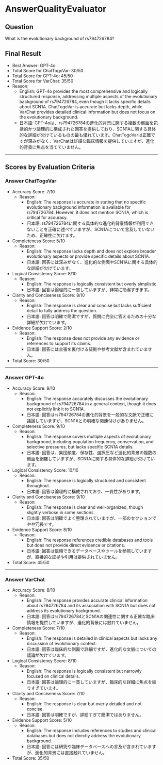 # AnswerQualityEvaluator

## Question

What is the evolutionary background of rs794726784?

## Final Result

- Best Answer: GPT-4o
- Total Score for ChatTogoVar: 30/50
- Total Score for GPT-4o: 45/50
- Total Score for VarChat: 35/50
- Reason:
  - English: GPT-4o provides the most comprehensive and logically structured response, addressing multiple aspects of the evolutionary background of rs794726784, even though it lacks specific details about SCN1A. ChatTogoVar is accurate but lacks depth, while VarChat provides detailed clinical information but does not focus on the evolutionary background.
  - 日本語: GPT-4oは、rs794726784の進化的背景に関する複数の側面を包括的かつ論理的に構成された回答を提供しており、SCN1Aに関する具体的な詳細が欠けているものの最も優れています。ChatTogoVarは正確ですが深みがなく、VarChatは詳細な臨床情報を提供していますが、進化的背景に焦点を当てていません。

---

## Scores by Evaluation Criteria

### Answer ChatTogoVar
- Accuracy Score: 7/10
  - Reason: 
    - English: The response is accurate in stating that no specific evolutionary background information is available for rs794726784. However, it does not mention SCN1A, which is critical for accuracy.
    - 日本語: rs794726784に関する具体的な進化的背景情報が利用できないことを正確に述べていますが、SCN1Aについて言及していないため、正確性に欠けます。
- Completeness Score: 5/10
  - Reason: 
    - English: The response lacks depth and does not explore broader evolutionary aspects or provide specific details about SCN1A.
    - 日本語: 回答には深みがなく、進化的な側面やSCN1Aに関する具体的な詳細が欠けています。
- Logical Consistency Score: 8/10
  - Reason: 
    - English: The response is logically consistent but overly simplistic.
    - 日本語: 回答は論理的に一貫していますが、非常に簡潔すぎます。
- Clarity and Conciseness Score: 8/10
  - Reason: 
    - English: The response is clear and concise but lacks sufficient detail to fully address the question.
    - 日本語: 回答は明確で簡潔ですが、質問に完全に答えるための十分な詳細が欠けています。
- Evidence Support Score: 2/10
  - Reason: 
    - English: The response does not provide any evidence or references to support its claims.
    - 日本語: 回答には主張を裏付ける証拠や参考文献が含まれていません。
- Total Score: 30/50

---

### Answer GPT-4o
- Accuracy Score: 9/10
  - Reason: 
    - English: The response accurately discusses the evolutionary background of rs794726784 in a general context, though it does not explicitly link it to SCN1A.
    - 日本語: 回答はrs794726784の進化的背景を一般的な文脈で正確に議論していますが、SCN1Aとの明確な関連付けがありません。
- Completeness Score: 9/10
  - Reason: 
    - English: The response covers multiple aspects of evolutionary background, including population frequency, conservation, and selective pressures, but lacks specific SCN1A details.
    - 日本語: 回答は、集団頻度、保存性、選択圧など進化的背景の複数の側面を網羅していますが、SCN1Aに関する具体的な詳細が欠けています。
- Logical Consistency Score: 10/10
  - Reason: 
    - English: The response is logically structured and consistent throughout.
    - 日本語: 回答は論理的に構成されており、一貫性があります。
- Clarity and Conciseness Score: 9/10
  - Reason: 
    - English: The response is clear and well-organized, though slightly verbose in some sections.
    - 日本語: 回答は明確でよく整理されていますが、一部のセクションでやや冗長です。
- Evidence Support Score: 8/10
  - Reason: 
    - English: The response references credible databases and tools but does not provide direct evidence or citations.
    - 日本語: 回答は信頼できるデータベースやツールを参照していますが、直接的な証拠や引用は提供されていません。
- Total Score: 45/50

---

### Answer VarChat
- Accuracy Score: 8/10
  - Reason: 
    - English: The response provides accurate clinical information about rs794726784 and its association with SCN1A but does not address its evolutionary background.
    - 日本語: 回答はrs794726784とSCN1Aの関連性に関する正確な臨床情報を提供していますが、進化的背景には触れていません。
- Completeness Score: 7/10
  - Reason: 
    - English: The response is detailed in clinical aspects but lacks any discussion of evolutionary context.
    - 日本語: 回答は臨床的な側面で詳細ですが、進化的な文脈についての議論が欠けています。
- Logical Consistency Score: 8/10
  - Reason: 
    - English: The response is logically consistent but narrowly focused on clinical details.
    - 日本語: 回答は論理的に一貫していますが、臨床的な詳細に焦点を絞りすぎています。
- Clarity and Conciseness Score: 7/10
  - Reason: 
    - English: The response is clear but overly detailed and not concise.
    - 日本語: 回答は明確ですが、詳細すぎて簡潔ではありません。
- Evidence Support Score: 5/10
  - Reason: 
    - English: The response includes references to studies and clinical databases but does not directly address the evolutionary background.
    - 日本語: 回答には研究や臨床データベースへの言及が含まれていますが、進化的背景には直接触れていません。
- Total Score: 35/50